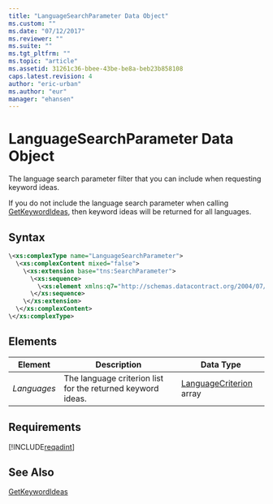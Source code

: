 ```yaml
---
title: "LanguageSearchParameter Data Object"
ms.custom: ""
ms.date: "07/12/2017"
ms.reviewer: ""
ms.suite: ""
ms.tgt_pltfrm: ""
ms.topic: "article"
ms.assetid: 31261c36-bbee-43be-be8a-beb23b858108
caps.latest.revision: 4
author: "eric-urban"
ms.author: "eur"
manager: "ehansen"
---
```

# LanguageSearchParameter Data Object
The language search parameter filter that you can include when requesting keyword ideas.

If you do not include the language search parameter when calling [GetKeywordIdeas](../adinsight-api/getkeywordideas-service-operation.md), then keyword ideas will be returned for all languages.

## Syntax

```xml
\<xs:complexType name="LanguageSearchParameter">
  \<xs:complexContent mixed="false">
    \<xs:extension base="tns:SearchParameter">
      \<xs:sequence>
        \<xs:element xmlns:q7="http://schemas.datacontract.org/2004/07/Microsoft.BingAds.Advertiser.AdInsight.Api.DataContract.V11.Entity.Criterions" minOccurs="0" name="Languages" nillable="true" type="q7:ArrayOfLanguageCriterion"/>
      \</xs:sequence>
    \</xs:extension>
  \</xs:complexContent>
\</xs:complexType>
```

## <a name="Elements"></a>Elements

|Element|Description|Data Type|
|-----------|---------------|-------------|
|*Languages*|The language criterion list for the returned keyword ideas.|[LanguageCriterion](../adinsight-api/languagecriterion-data-object.md) array|

## Requirements
[!INCLUDE[reqadint](../adinsight-api/includes/reqadint.md)]
## See Also
[GetKeywordIdeas](../adinsight-api/getkeywordideas-service-operation.md)  
